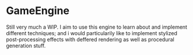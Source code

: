 # GameEngine

Still very much a WIP. I aim to use this engine to learn about and implement different techniques; and i would particularily like to implement stylized post-processing effects with deffered rendering as well as procedural generation stuff.